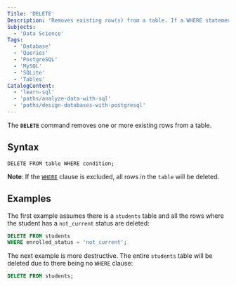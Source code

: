 ```yaml
---
Title: 'DELETE'
Description: 'Removes existing row(s) from a table. If a WHERE statement is excluded, all rows in the table will be deleted.'
Subjects:
  - 'Data Science'
Tags:
  - 'Database'
  - 'Queries'
  - 'PostgreSQL'
  - 'MySQL'
  - 'SQLite'
  - 'Tables'
CatalogContent:
  - 'learn-sql'
  - 'paths/analyze-data-with-sql'
  - 'paths/design-databases-with-postgresql'
---
```


The **`DELETE`** command removes one or more existing rows from a table.

## Syntax

```pseudo
DELETE FROM table WHERE condition;
```

**Note**: If the [`WHERE`](https://www.codecademy.com/resources/docs/sql/commands/where) clause is excluded, all rows in the `table` will be deleted.

## Examples

The first example assumes there is a `students` table and all the rows where the student has a `not_current` status are deleted:

```sql
DELETE FROM students
WHERE enrolled_status = 'not_current';
```

The next example is more destructive. The entire `students` table will be deleted due to there being no `WHERE` clause:

```sql
DELETE FROM students;
```
